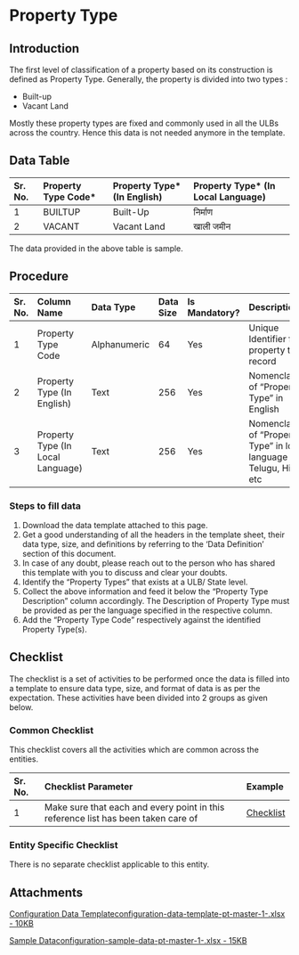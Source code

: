 # Property Type

## Introduction <a id="introduction"></a>

The first level of classification of a property based on its construction is defined as Property Type. Generally, the property is divided into two types :

* Built-up
* Vacant Land

Mostly these property types are fixed and commonly used in all the ULBs across the country. Hence this data is not needed anymore in the template.

## Data Table <a id="data-table"></a>

| Sr. No. | Property Type Code\* | Property Type\* \(In English\) | Property Type\* \(In Local Language\) |
| :--- | :--- | :--- | :--- |
| 1 | BUILTUP | Built-Up | निर्माण |
| 2 | VACANT | Vacant Land | खाली जमीन |

The data provided in the above table is sample.

## Procedure <a id="procedure"></a>

| Sr. No. | Column Name | Data Type | Data Size | Is Mandatory? | Description |
| :--- | :--- | :--- | :--- | :--- | :--- |
| 1 | Property Type Code | Alphanumeric | 64 | Yes | Unique Identifier for property type record |
| 2 | Property Type \(In English\) | Text | 256 | Yes | Nomenclature of “Property Type” in English |
| 3 | Property Type \(In Local Language\) | Text | 256 | Yes | Nomenclature of “Property Type” in local language e.g. Telugu, Hindi etc |

### Steps to fill data <a id="steps-to-fill-data"></a>

1. Download the data template attached to this page.
2. Get a good understanding of all the headers in the template sheet, their data type, size, and definitions by referring to the ‘Data Definition’ section of this document.
3. In case of any doubt, please reach out to the person who has shared this template with you to discuss and clear your doubts.
4. Identify the “Property Types” that exists at a ULB/ State level.
5. Collect the above information and feed it below the “Property Type Description” column accordingly. The Description of Property Type must be provided as per the language specified in the respective column.
6. Add the “Property Type Code” respectively against the identified Property Type\(s\).

## Checklist <a id="checklist"></a>

The checklist is a set of activities to be performed once the data is filled into a template to ensure data type, size, and format of data is as per the expectation. These activities have been divided into 2 groups as given below.

### Common Checklist <a id="common-checklist"></a>

This checklist covers all the activities which are common across the entities.

| Sr. No. | Checklist Parameter | Example |
| :--- | :--- | :--- |
| 1 | Make sure that each and every point in this reference list has been taken care of | ​[Checklist](https://digit-discuss.atlassian.net/wiki/spaces/DO/pages/502203140/Checklist)​ |

### Entity Specific Checklist <a id="entity-specific-checklist"></a>

There is no separate checklist applicable to this entity.

## Attachments <a id="attachments"></a>

[Configuration Data Templateconfiguration-data-template-pt-master-1-.xlsx - 10KB](https://firebasestorage.googleapis.com/v0/b/gitbook-28427.appspot.com/o/assets%2F-MERG_iQW5oN4ukgXP8K%2Fsync%2Faf47c79c944c953aed463cd5067940fc54d68630.xlsx?generation=1602050605757319&alt=media)

[Sample Dataconfiguration-sample-data-pt-master-1-.xlsx - 15KB](https://firebasestorage.googleapis.com/v0/b/gitbook-28427.appspot.com/o/assets%2F-MERG_iQW5oN4ukgXP8K%2Fsync%2Fd22df176b956ad1f9ae35b34ad36e9e12fd6db38.xlsx?generation=1602050605800117&alt=media)

